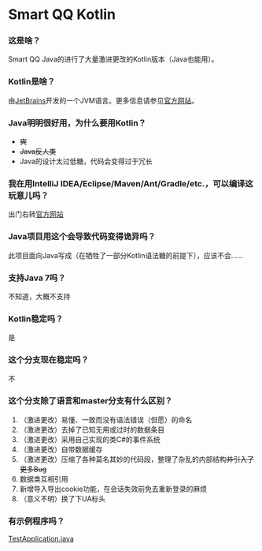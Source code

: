 # Smart QQ Kotlin

### 这是啥？

Smart QQ Java的进行了大量激进更改的Kotlin版本（Java也能用）。

### Kotlin是啥？

由[JetBrains](https://jetbrains.com)开发的一个JVM语言。更多信息请参见[官方网站](https://kotlinlang.org)。

### Java明明很好用，为什么要用Kotlin？

+ ~~爽~~
+ ~~Java反人类~~
+ Java的设计太过低糖，代码会变得过于冗长

### 我在用IntelliJ IDEA/Eclipse/Maven/Ant/Gradle/etc.，可以编译这玩意儿吗？

出门右转[官方网站](https://kotlinlang.org)

### Java项目用这个会导致代码变得诡异吗？

此项目面向Java写成（在牺牲了一部分Kotlin语法糖的前提下），应该不会……

### 支持Java 7吗？

不知道，大概不支持

### Kotlin稳定吗？

是

### 这个分支现在稳定吗？

不

### 这个分支除了语言和master分支有什么区别？
1. （激进更改）易懂、一致而没有语法错误（但愿）的命名
2. （激进更改）去掉了已知无用或过时的数据条目
3. （激进更改）采用自己实现的类C#的事件系统
4. （激进更改）自带数据缓存
5. （激进更改）压缩了各种莫名其妙的代码段，整理了杂乱的内部结构~~并引入了更多Bug~~
6. 数据类互相引用
7. 新增导入导出cookie功能，在会话失效前免去重新登录的麻烦
8. （意义不明）换了下UA标头

### 有示例程序吗？
[TestApplication.java](src/test/java/com/scienjus/smartqqkotlin/TestApplication.java)